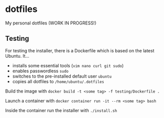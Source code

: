 # dotfiles
My personal dotfiles (WORK IN PROGRESS!)

## Testing
For testing the installer, there is a Dockerfile which is based on the latest Ubuntu. It... 

* installs some essential tools (`vim nano curl git sudo`)
* enables passwordless `sudo`
* switches to the pre-installed default user `ubuntu`
* copies all dotfiles to `/home/ubuntu/.dotfiles`

Build the image with `docker build -t <some tag> -f testing/Dockerfile .`

Launch a container with `docker container run -it --rm <some tag> bash`

Inside the container run the installer with `./install.sh`
